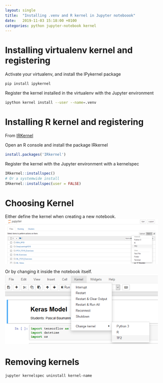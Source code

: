```yaml
---
layout: single
title:  "Installing .venv and R kernel in Jupyter noteboook"
date:   2019-11-03 15:18:00 +0100
categories: python jupyter-notebook kernel
---
```


# Installing virtualenv kernel and registering
Activate your virtualenv, and install the IPykernel package

```bash
pip install ipykernel
```

Register the kernel installed in the virtualenv with the Jupyter environment
```bash
ipython kernel install --user --name=.venv
```

# Installing R kernel and registering
From [IRKernel](https://irkernel.github.io/installation/)

Open an R console and install the package IRkernel

```R
install.packages('IRkernel')
```

Register the kernel with the Jupyter environment with a kernelspec

```R
IRkernel::installspec()
# Or a systemwide install
IRkernel::installspec(user = FALSE)
```

# Choosing Kernel
Either define the kernel when creating a new notebook.
![Kernels in Jupyter Notebook](/images/jupyter-kernels.png)

Or by changing it inside the notebook itself.
![Kernels in Jupyter Notebook](/images/kernel-inside-notebook.png)

# Removing kernels
```bash
jupyter kernelspec uninstall kernel-name
```
